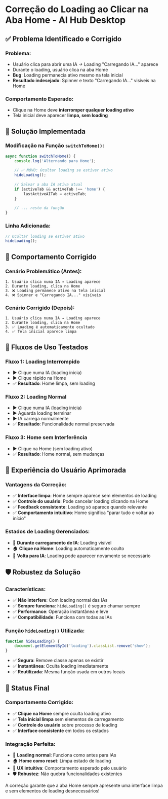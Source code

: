 # Correção do Loading ao Clicar na Aba Home - AI Hub Desktop

## ✅ Problema Identificado e Corrigido

### **Problema:**
- Usuário clica para abrir uma IA → Loading "Carregando IA..." aparece
- Durante o loading, usuário clica na aba Home
- **Bug**: Loading permanecia ativo mesmo na tela inicial
- **Resultado indesejado**: Spinner e texto "Carregando IA..." visíveis na Home

### **Comportamento Esperado:**
- Clique na Home deve **interromper qualquer loading ativo**
- Tela inicial deve aparecer **limpa, sem loading**

## 🔧 Solução Implementada

### **Modificação na Função `switchToHome()`:**
```javascript
async function switchToHome() {
    console.log('Alternando para Home');
    
    // ✅ NOVO: Ocultar loading se estiver ativo
    hideLoading();
    
    // Salvar a aba IA ativa atual
    if (activeTab && activeTab !== 'home') {
        lastActiveAITab = activeTab;
    }
    
    // ... resto da função
}
```

### **Linha Adicionada:**
```javascript
// Ocultar loading se estiver ativo
hideLoading();
```

## 🎯 Comportamento Corrigido

### **Cenário Problemático (Antes):**
```
1. Usuário clica numa IA → Loading aparece
2. Durante loading, clica na Home
3. ❌ Loading permanece ativo na tela inicial
4. ❌ Spinner e "Carregando IA..." visíveis
```

### **Cenário Corrigido (Depois):**
```
1. Usuário clica numa IA → Loading aparece
2. Durante loading, clica na Home
3. ✅ Loading é automaticamente ocultado
4. ✅ Tela inicial aparece limpa
```

## 🔄 Fluxos de Uso Testados

### **Fluxo 1: Loading Interrompido**
- ▶️ Clique numa IA (loading inicia)
- ▶️ Clique rápido na Home
- ✅ **Resultado**: Home limpa, sem loading

### **Fluxo 2: Loading Normal**
- ▶️ Clique numa IA (loading inicia)
- ▶️ Aguarda loading terminar
- ▶️ IA carrega normalmente
- ✅ **Resultado**: Funcionalidade normal preservada

### **Fluxo 3: Home sem Interferência**
- ▶️ Clique na Home (sem loading ativo)
- ✅ **Resultado**: Home normal, sem mudanças

## 🎨 Experiência do Usuário Aprimorada

### **Vantagens da Correção:**
- ✅ **Interface limpa**: Home sempre aparece sem elementos de loading
- ✅ **Controle do usuário**: Pode cancelar loading clicando na Home
- ✅ **Feedback consistente**: Loading só aparece quando relevante
- ✅ **Comportamento intuitivo**: Home significa "parar tudo e voltar ao início"

### **Estados de Loading Gerenciados:**
- 🔄 **Durante carregamento de IA**: Loading visível
- 🏠 **Clique na Home**: Loading automaticamente oculto
- 🔄 **Volta para IA**: Loading pode aparecer novamente se necessário

## 🛡️ Robustez da Solução

### **Características:**
- ✅ **Não interfere**: Com loading normal das IAs
- ✅ **Sempre funciona**: `hideLoading()` é seguro chamar sempre
- ✅ **Performance**: Operação instantânea e leve
- ✅ **Compatibilidade**: Funciona com todas as IAs

### **Função `hideLoading()` Utilizada:**
```javascript
function hideLoading() {
    document.getElementById('loading').classList.remove('show');
}
```
- ✅ **Segura**: Remove classe apenas se existir
- ✅ **Instantânea**: Oculta loading imediatamente
- ✅ **Reutilizada**: Mesma função usada em outros locais

## 📱 Status Final

### **Comportamento Corrigido:**
- ✅ **Clique na Home** sempre oculta loading ativo
- ✅ **Tela inicial limpa** sem elementos de carregamento
- ✅ **Controle do usuário** sobre processo de loading
- ✅ **Interface consistente** em todos os estados

### **Integração Perfeita:**
- 🔄 **Loading normal**: Funciona como antes para IAs
- 🏠 **Home como reset**: Limpa estado de loading
- 🎯 **UX intuitiva**: Comportamento esperado pelo usuário
- 🛡️ **Robustez**: Não quebra funcionalidades existentes

A correção garante que a aba Home sempre apresente uma interface limpa e sem elementos de loading desnecessários!
